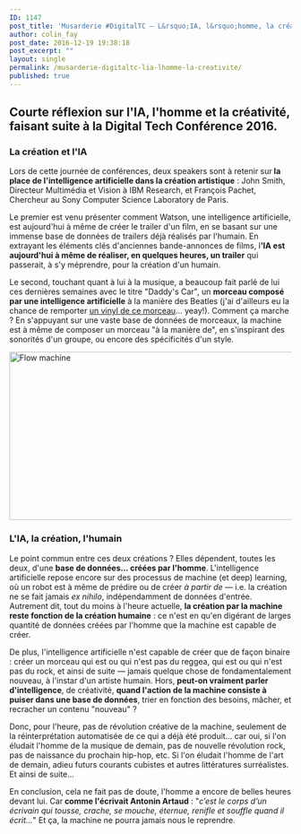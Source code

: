 ```yaml
---
ID: 1147
post_title: 'Musarderie #DigitalTC — L&rsquo;IA, l&rsquo;homme, la créativité'
author: colin_fay
post_date: 2016-12-19 19:38:18
post_excerpt: ""
layout: single
permalink: /musarderie-digitaltc-lia-lhomme-la-creativite/
published: true
---
```

<h2>Courte réflexion sur l'IA, l'homme et la créativité, faisant suite à la Digital Tech Conférence 2016.</h2>
<!--more-->
<h3>La création et l'IA</h3>
Lors de cette journée de conférences, deux speakers sont à retenir sur<strong> la place de l'intelligence artificielle dans la création artistique</strong> : John Smith, Directeur Multimédia et Vision à IBM Research, et François Pachet, Chercheur au Sony Computer Science Laboratory de Paris.

Le premier est venu présenter comment Watson, une intelligence artificielle, est aujourd'hui à même de créer le trailer d'un film, en se basant sur une immense base de données de trailers déjà réalisés par l'humain. En extrayant les éléments clés d'anciennes bande-annonces de films, l<strong>'IA est aujourd'hui à même de réaliser, en quelques heures, un trailer</strong> qui passerait, à s'y méprendre, pour la création d'un humain.

Le second, touchant quant à lui à la musique, a beaucoup fait parlé de lui ces dernières semaines avec le titre "Daddy's Car", un <strong>morceau composé par une intelligence artificielle</strong> à la manière des Beatles (j'ai d'ailleurs eu la chance de remporter <a href="https://twitter.com/_ColinFay/status/804759434169815041" target="_blank">un vinyl de ce morceau</a>... yeay!). Comment ça marche ? En s'appuyant sur une vaste base de données de morceaux, la machine est à même de composer un morceau "à la manière de", en s'inspirant des sonorités d'un groupe, ou encore des spécificités d'un style.

<a href="https://colinfay.github.io/wp-content/uploads/2016/12/ai-music.jpg"><img class="aligncenter size-full wp-image-1148" title="" src="https://colinfay.github.io/wp-content/uploads/2016/12/ai-music.jpg" alt="Flow machine" width="640" height="300" /></a>
<h3>L'IA, la création, l'humain</h3>
Le point commun entre ces deux créations ? Elles dépendent, toutes les deux, d'une <strong>base de données... créées par l'homme</strong>. L'intelligence artificielle repose encore sur des processus de machine (et deep) learning, où un robot est à même de prédire ou de créer <em>à partir de</em> — i.e. la création ne se fait jamais <em>ex nihilo</em>, indépendamment de données d'entrée. Autrement dit, tout du moins à l'heure actuelle, <strong>la création par la machine reste fonction de la création humaine</strong> : ce n'est en qu'en digérant de larges quantité de données créées par l'homme que la machine est capable de créer.

De plus, l'intelligence artificielle n'est capable de créer que de façon binaire : créer un morceau qui est ou qui n'est pas du reggea, qui est ou qui n'est pas du rock, et ainsi de suite — jamais quelque chose de fondamentalement nouveau, à l'instar d'un artiste humain. Hors, <strong>peut-on vraiment parler d'intelligence</strong>, de créativité, <strong>quand l'action de la machine consiste à puiser dans une base de données</strong>, trier en fonction des besoins, mâcher, et recracher un contenu "nouveau" ?

Donc, pour l'heure, pas de révolution créative de la machine, seulement de la réinterprétation automatisée de ce qui a déjà été produit... car oui, si l'on éludait l'homme de la musique de demain, pas de nouvelle révolution rock, pas de naissance du prochain hip-hop, etc. Si l'on éludait l'homme de l'art de demain, adieu futurs courants cubistes et autres littératures surréalistes. Et ainsi de suite...

En conclusion, cela ne fait pas de doute, l'homme a encore de belles heures devant lui. Car<strong> comme l'écrivait Antonin Artaud</strong> : "<em>c’est le corps d’un écrivain qui tousse, crache, se mouche, éternue, renifle et souffle quand il écrit...</em>" Et ça, la machine ne pourra jamais nous le reprendre.
